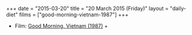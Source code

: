 +++
date = "2015-03-20"
title = "20 March 2015 (Friday)"
layout = "daily-diet"
films = ["good-morning-vietnam-1987"]
+++


* Film: [Good Morning, Vietnam (1987)](/films/good-morning-vietnam-1987) +